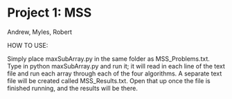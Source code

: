 # Project 1: MSS
Andrew, Myles, Robert

HOW TO USE:

Simply place maxSubArray.py in the same folder as MSS_Problems.txt. Type in python maxSubArray.py and run it; it will read in each line of the text file
and run each array through each of the four algorithms. A separate text file will be created called MSS_Results.txt. Open that up once the file is finished running,
and the results will be there.